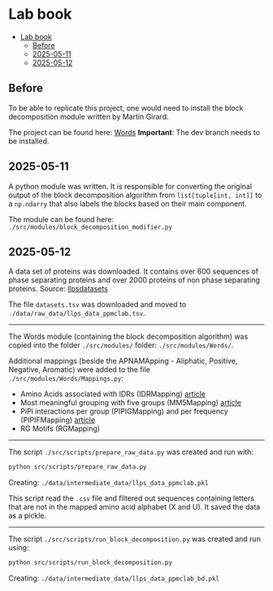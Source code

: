 # Lab book 

<!--toc:start-->
- [Lab book](#lab-book)
  - [Before](#before)
  - [2025-05-11](#2025-05-11)
  - [2025-05-12](#2025-05-12)
<!--toc:end-->


## Before

To be able to replicate this project, one would need to install the block
decomposition module written by Martin Girard.

The project can be found here: [Words](https://gitlab.mpcdf.mpg.de/mgirard/Words)
**Important**: The dev branch needs to be installed.


## 2025-05-11

A python module was written. It is responsible for converting the original
output of the block decomposition algorithm from `list[tuple[int, int]]` to a
`np.ndarry` that also labels the blocks based on their main component.

The module can be found here:
`./src/modules/block_decomposition_modifier.py`

## 2025-05-12

A data set of proteins was downloaded.
It contains over 600 sequences of phase separating proteins and over 2000 
proteins of non phase separating proteins.
Source: [llpsdatasets](https://llpsdatasets.ppmclab.com)

The file `datasets.tsv` was downloaded and moved to
`./data/raw_data/llps_data_ppmclab.tsv`.

---

The Words module (containing the block decomposition algorithm) was copied into
the folder `./src/modules/` folder: `./src/modules/Words/`.

Additional mappings (beside the APNAMApping - Aliphatic, Positive, Negative,
Aromatic) were added to the file `./src/modules/Words/Mappings.py`:
- Amino Acids associated with IDRs (IDRMapping) [article](https://pmc.ncbi.nlm.nih.gov/articles/PMC2676888/)
- Most meaningful grouping with five groups (MM5Mapping) [article](https://www.academia.edu/14913388/Simplifying_amino_acid_alphabets_by_means_of_a_branch_and_bound_algorithm_and_substitution_matrices)
- PiPi interactions per group (PIPIGMapping) and per frequency (PIPIFMapping) [article](https://elifesciences.org/articles/31486)
- RG Motifs (RGMapping)

---

The script `./src/scripts/prepare_raw_data.py` was created and run with: 
```sh 
python src/scripts/prepare_raw_data.py
```
Creating:
`./data/intermediate_data/llps_data_ppmclab.pkl`

This script read the `.csv` file and filtered out sequences containing letters
that are not in the mapped amino acid alphabet (X and U). It saved the data as a
pickle.

---

The script `./src/scripts/run_block_decomposition.py` was created and run using:
```sh 
python src/scripts/run_block_decomposition.py
```
Creating:
`./data/intermediate_data/llps_data_ppmclab_bd.pkl`
